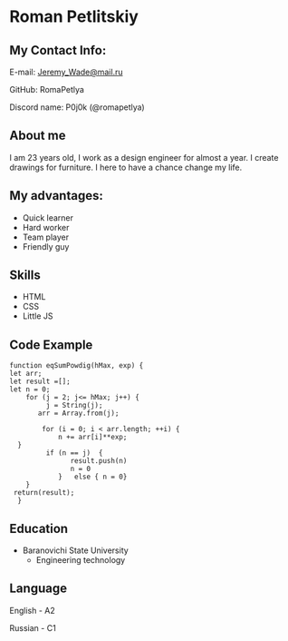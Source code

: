 # Roman Petlitskiy 

## My Contact Info:

E-mail: Jeremy_Wade@mail.ru
 
GitHub: RomaPetlya

Discord name: P0j0k (@romapetlya)

## About me 
I am 23 years old, I work as a design engineer for almost a year. I create drawings for furniture. I here to have a chance change my life.

## My advantages:
* Quick learner
* Hard worker
* Team player
* Friendly guy
 
## Skills 
* HTML
* CSS
* Little JS

## Code Example

```
function eqSumPowdig(hMax, exp) {
let arr;
let result =[];
let n = 0;
    for (j = 2; j<= hMax; j++) {
         j = String(j); 
       arr = Array.from(j);
                
        for (i = 0; i < arr.length; ++i) {
            n += arr[i]**exp;
  } 
         if (n == j)  {
               result.push(n)
               n = 0
            }   else { n = 0}
    }      
 return(result);
  }
```

## Education
* Baranovichi State University
	* Engineering technology

## Language

English - A2

Russian - C1
